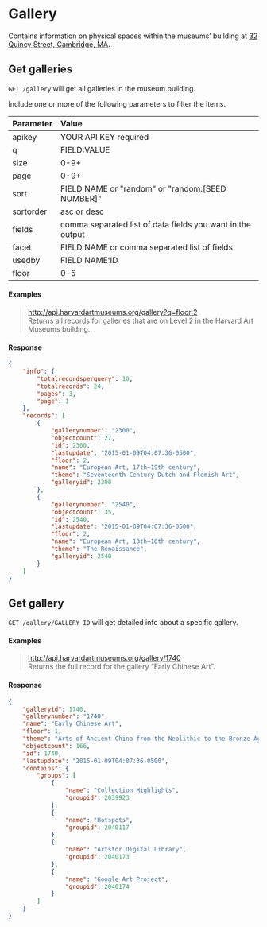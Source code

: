 # Gallery

Contains information on physical spaces within the museums’ building at [32 Quincy Street, Cambridge, MA](https://www.google.com/maps/place/Harvard+Art+Museums/@42.3742591,-71.1136073,19z/data=!4m2!3m1!1s0x0:0x3ea24d53829c6322).

## Get galleries

`GET /gallery` will get all galleries in the museum building.

Include one or more of the following parameters to filter the items.

| Parameter | Value |
| :--------- | :----- |
| apikey | YOUR API KEY required |
| q | FIELD:VALUE |
| size | 0-9+ |
| page | 0-9+ |
| sort | FIELD NAME or "random" or "random:[SEED NUMBER]" |
| sortorder | asc or desc |
| fields | comma separated list of data fields you want in the output |
| facet | FIELD NAME or comma separated list of fields |
| usedby | FIELD NAME:ID |
| floor | 0-5 |

#### Examples

> http://api.harvardartmuseums.org/gallery?q=floor:2  
> Returns all records for galleries that are on Level 2 in the Harvard Art Museums building. 

#### Response

```json
{
    "info": {
        "totalrecordsperquery": 10,
        "totalrecords": 24,
        "pages": 3,
        "page": 1
    },
    "records": [
        {
            "gallerynumber": "2300",
            "objectcount": 27,
            "id": 2300,
            "lastupdate": "2015-01-09T04:07:36-0500",
            "floor": 2,
            "name": "European Art, 17th–19th century",
            "theme": "Seventeenth–Century Dutch and Flemish Art",
            "galleryid": 2300
        },
        {
            "gallerynumber": "2540",
            "objectcount": 35,
            "id": 2540,
            "lastupdate": "2015-01-09T04:07:36-0500",
            "floor": 2,
            "name": "European Art, 13th–16th century",
            "theme": "The Renaissance",
            "galleryid": 2540
        }
    ]
}
```

## Get gallery

`GET /gallery/GALLERY_ID` will get detailed info about a specific gallery.

#### Examples

> http://api.harvardartmuseums.org/gallery/1740  
> Returns the full record for the gallery “Early Chinese Art”.

#### Response

```json
{
    "galleryid": 1740,
    "gallerynumber": "1740",
    "name": "Early Chinese Art",
    "floor": 1,
    "theme": "Arts of Ancient China from the Neolithic to the Bronze Age",
    "objectcount": 166,
    "id": 1740,
    "lastupdate": "2015-01-09T04:07:36-0500",
    "contains": {
        "groups": [
            {
                "name": "Collection Highlights",
                "groupid": 2039923
            },
            {
                "name": "Hotspots",
                "groupid": 2040117
            },
            {
                "name": "Artstor Digital Library",
                "groupid": 2040173
            },
            {
                "name": "Google Art Project",
                "groupid": 2040174
            }
        ]
    }
}
```